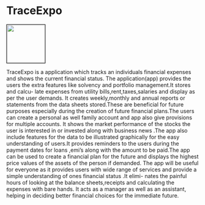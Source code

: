 # TraceExpo
<img src="https://avatars.githubusercontent.com/u/105796065?s=200&v=4" width="100" height="100" style="border:solid 1px black">


TraceExpo is a application which tracks an individuals financial expenses and shows the current financial status. The application(app) provides the users the extra features like solvency and portfolio management.It stores and calcu- late expenses from utility bills,rent,taxes,salaries and display as per the user demands. It creates weekly,monthly and annual reports or statements from the data sheets stored.These are beneficial for future purposes especially during the creation of future financial plans.The users can create a personal as well family account and app also give provisions for multiple accounts. It shows the market performance of the stocks the user is interested in or invested along with business news .The app also include features for the data to be illustrated graphically for the easy understanding of users.It provides reminders to the users during the payment dates for loans ,emi’s along with the amount to be paid.The app can be used to create a financial plan for the future and displays the highest price values of the assets of the person if demanded. The app will be useful for everyone as it provides users with wide range of services and provide a simple understanding of ones financial status .It elimi- nates the painful hours of looking at the balance sheets,receipts and calculating the expenses with bare hands. It acts as a manager as well as an assistant, helping in deciding better financial choices for the immediate future.
